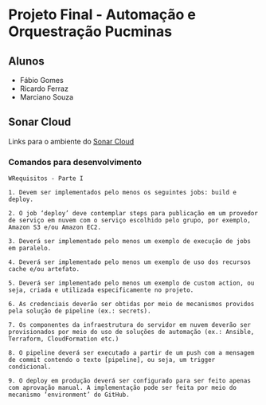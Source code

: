 # Projeto Final - Automação e Orquestração Pucminas

## Alunos

- Fábio Gomes
- Ricardo Ferraz
- Marciano Souza

## Sonar Cloud

Links para o ambiente do [Sonar Cloud](https://sonarcloud.io/project/configuration?id=ffabiosantosgcm_devops-F-R-M)

### Comandos para desenvolvimento

```
WRequisitos - Parte I

1. Devem ser implementados pelo menos os seguintes jobs: build e deploy. 

2. O job ‘deploy’ deve contemplar steps para publicação em um provedor de serviço em nuvem com o serviço escolhido pelo grupo, por exemplo, Amazon S3 e/ou Amazon EC2.

3. Deverá ser implementado pelo menos um exemplo de execução de jobs em paralelo.

4. Deverá ser implementado pelo menos um exemplo de uso dos recursos cache e/ou artefato.

5. Deverá ser implementado pelo menos um exemplo de custom action, ou seja, criada e utilizada especificamente no projeto.

6. As credenciais deverão ser obtidas por meio de mecanismos providos pela solução de pipeline (ex.: secrets).

7. Os componentes da infraestrutura do servidor em nuvem deverão ser provisionados por meio do uso de soluções de automação (ex.: Ansible, Terraform, CloudFormation etc.)

8. O pipeline deverá ser executado a partir de um push com a mensagem de commit contendo o texto [pipeline], ou seja, um trigger condicional.

9. O deploy em produção deverá ser configurado para ser feito apenas com aprovação manual. A implementação pode ser feita por meio do mecanismo ‘environment’ do GitHub.
```
